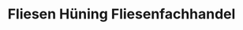 ---
title: "Fliesen Hüning Fliesenfachhandel"
url: /bocholt/fliesen-huening-fliesenfachhandel/
shop: Allgemein
---